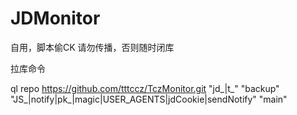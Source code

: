 # JDMonitor
自用，脚本偷CK
请勿传播，否则随时闭库

拉库命令

ql repo https://github.com/tttccz/TczMonitor.git "jd_|t_" "backup" "JS_|notify|pk_|magic|USER_AGENTS|jdCookie|sendNotify" "main"
